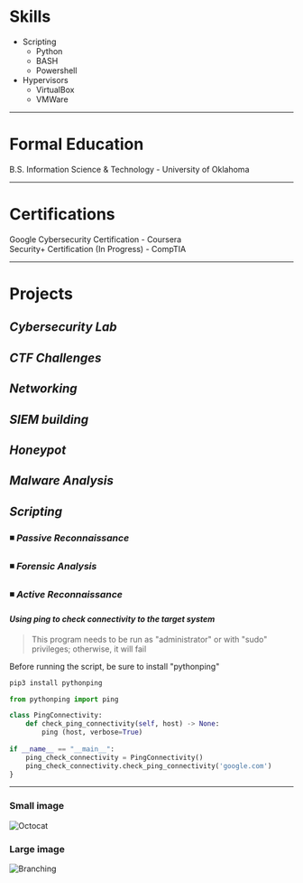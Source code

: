 # Skills

- Scripting
  - Python
  - BASH
  - Powershell
- Hypervisors
  - VirtualBox
  - VMWare

---

# Formal Education

B.S. Information Science & Technology - University of Oklahoma

---

# Certifications

Google Cybersecurity Certification - Coursera\
Security+ Certification (In Progress) - CompTIA

---

# Projects

## *Cybersecurity Lab*

## *CTF Challenges*

## *Networking*

## *SIEM building*

## *Honeypot*

## *Malware Analysis*

## *Scripting*

### ◾ _Passive Reconnaissance_

### ◾ _Forensic Analysis_

### ◾ _Active Reconnaissance_
#### _Using ping to check connectivity to the target system_
> This program needs to be run as "administrator" or with "sudo" privileges; otherwise, it will fail

Before running the script, be sure to install "pythonping"

```bash
pip3 install pythonping
```
```python
from pythonping import ping

class PingConnectivity:
    def check_ping_connectivity(self, host) -> None:
        ping (host, verbose=True)
        
if __name__ == "__main__":
    ping_check_connectivity = PingConnectivity()
    ping_check_connectivity.check_ping_connectivity('google.com')
}
```
---
### Small image

![Octocat](https://github.githubassets.com/images/icons/emoji/octocat.png)

### Large image

![Branching](https://guides.github.com/activities/hello-world/branching.png)
